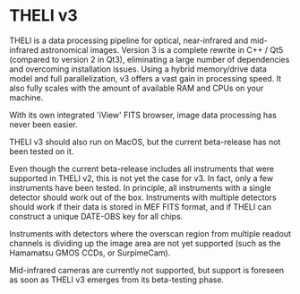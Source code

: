 # THELI v3

THELI is a data processing pipeline for optical, near-infrared and mid-infrared astronomical images. Version 3 is a complete rewrite in C++ / Qt5 (compared to version 2 in Qt3), eliminating a large number of dependencies and overcoming installation issues. Using a hybrid memory/drive data model and full parallelization, v3 offers a vast gain in processing speed. It also fully scales with the amount of available RAM and CPUs on your machine. 

With its own integrated 'iView' FITS browser, image data processing has never been easier. 

THELI v3 should also run on MacOS, but the current beta-release has not been tested on it.

Even though the current beta-release includes all instruments that were supported in THELI v2, this is not yet the case for v3. In fact, only a few instruments have been tested. In principle, all instruments with a single detector should work out of the box. Instruments with multiple detectors should work if their data is stored in MEF FITS format, and if THELI can construct a unique DATE-OBS key for all chips.

Instruments with detectors where the overscan region from multiple readout channels is dividing up the image area are not yet supported (such as the Hamamatsu GMOS CCDs, or SurpimeCam).

Mid-infrared cameras are currently not supported, but support is foreseen as soon as THELI v3 emerges from its beta-testing phase.


